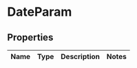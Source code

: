 # DateParam

## Properties
Name | Type | Description | Notes
------------ | ------------- | ------------- | -------------
